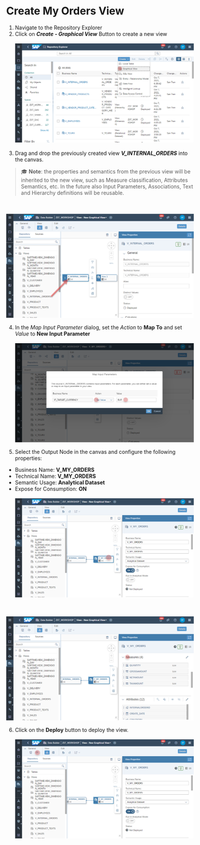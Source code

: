  # Create My Orders View

1. Navigate to the Repository Explorer
2. Click on <b><i>Create - Graphical View</i></b> Button to create a new view
  <br><br>![](../images/my_orders_view_01.png)<br><br>
3. Drag and drop the previously created view **_V_INTERNAL_ORDERS_** into the canvas.
  >:mortar_board: **Note**: the properties and semantics from the previous view will be inherited to the new view, such as Measure classification, Attributes Semantics, etc. In the future also Input Parameters, Associations, Text and Hierarchy definitions will be reusable. 
  
  <br><br>![](../images/my_orders_view_02.png)

4. In the _Map Input Parameter_ dialog, set the _Action_ to **Map To** and set _Value_ to **New Input Parameter** 
  <br><br>![](../images/my_orders_view_03b.png)

5. Select the Output Node in the canvas and configure the following properties:
  - Business Name: <b>V_MY_ORDERS</b>
  - Technical Name: <b>V_MY_ORDERS</b>
  - Semantic Usage: <b>Analytical Dataset</b>
  - Expose for Consumption: <b>ON</b>
 <br><br>![](../images/my_orders_view_05a.png)
 
 <br><br>![](../images/my_orders_view_06a.png)
  
  
6. Click on the **Deploy** button to deploy the view.
  <br><br>![](../images/my_orders_view_07a.png)


  




  
